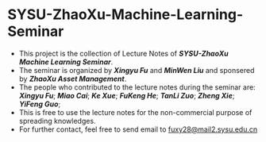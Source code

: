 # SYSU-ZhaoXu-Machine-Learning-Seminar

- This project is the collection of Lecture Notes of ***SYSU-ZhaoXu Machine Learning Seminar***.
- The seminar is organized by ***Xingyu Fu*** and ***MinWen Liu*** and sponsered by ***ZhaoXu Asset Management***.<br>
- The people who contributed to the lecture notes during the seminar are: ***Xingyu Fu***; ***Miao Cai***; ***Ke Xue***; ***FuKeng He***; ***TanLi Zuo***; ***Zheng Xie***; ***YiFeng Guo***;<br>
- This is free to use the lecture notes for the non-commercial purpose of spreading knowledges.<br>
- For further contact, feel free to send email to fuxy28@mail2.sysu.edu.cn
